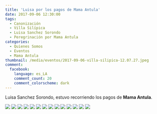 ```yaml
---
title: 'Luisa por los pagos de Mama Antula'
date: 2017-09-06 12:30:00
tags:
  - Canonización
  - Villa Silípica
  - Luisa Sanchez Sorondo
  - Peregrinación por Mama Antula
categories:
  - Quienes Somos
  - Eventos
  - Mama Antula
thumbnail: /media/eventos/2017-09-06-villa-silipica-12.07.27.jpeg
comment:
  facebook:
    language: es_LA
    comment_count: 20
    comment_colorscheme: dark  
---
```

Luisa Sanchez Sorondo, estuvo recorriendo los pagos de **Mama Antula**. 
<!-- more -->
![](/media/eventos/2017-09-06-villa-silipica-12.07.17.jpeg)
![](/media/eventos/2017-09-06-villa-silipica-12.07.20.jpeg)
![](/media/eventos/2017-09-06-villa-silipica-12.07.22.jpeg)
![](/media/eventos/2017-09-06-villa-silipica-12.07.23.jpeg)
![](/media/eventos/2017-09-06-villa-silipica-12.07.25.jpeg)
![](/media/eventos/2017-09-06-villa-silipica-12.07.27.jpeg)
![](/media/eventos/2017-09-06-villa-silipica-12.07.29.jpeg)
![](/media/eventos/2017-09-06-villa-silipica-12.07.30.jpeg)
![](/media/eventos/2017-09-06-villa-silipica-12.07.31.jpeg)
![](/media/eventos/2017-09-06-villa-silipica-12.07.32.jpeg)
![](/media/eventos/2017-09-06-villa-silipica-12.07.34.jpeg)
![](/media/eventos/2017-09-06-villa-silipica-12.07.36.jpeg)
![](/media/eventos/2017-09-06-villa-silipica-12.07.37.jpeg)
![](/media/eventos/2017-09-06-villa-silipica-12.07.38.jpeg)